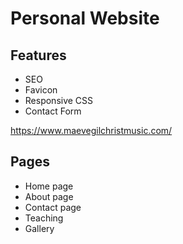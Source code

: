 # Personal Website

## Features
- SEO
- Favicon
- Responsive CSS
- Contact Form

https://www.maevegilchristmusic.com/

## Pages
- Home page
- About page
- Contact page
- Teaching
- Gallery

